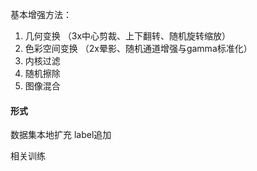 基本增强方法：
1. 几何变换 （3x中心剪裁、上下翻转、随机旋转缩放）
2. 色彩空间变换 （2x晕影、随机通道增强与gamma标准化）
3. 内核过滤
4. 随机擦除
5. 图像混合

#### 形式
数据集本地扩充
label追加

相关训练

